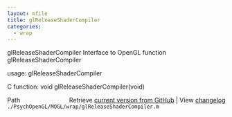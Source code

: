 ```yaml
---
layout: mfile
title: glReleaseShaderCompiler
categories:
  - wrap
---
```


glReleaseShaderCompiler  Interface to OpenGL function glReleaseShaderCompiler

usage:  glReleaseShaderCompiler

C function:  void glReleaseShaderCompiler\(void\)


<div class="code_header" style="text-align:right;">
  <span style="float:left;">Path&nbsp;&nbsp;</span> <span class="counter">Retrieve <a href=
  "https://raw.github.com/Psychtoolbox-3/Psychtoolbox-3/beta/./PsychOpenGL/MOGL/wrap/glReleaseShaderCompiler.m">current version from GitHub</a> | View <a href=
  "https://github.com/Psychtoolbox-3/Psychtoolbox-3/commits/beta/./PsychOpenGL/MOGL/wrap/glReleaseShaderCompiler.m">changelog</a></span>
</div>
<div class="code">
  <code>./PsychOpenGL/MOGL/wrap/glReleaseShaderCompiler.m</code>
</div>
